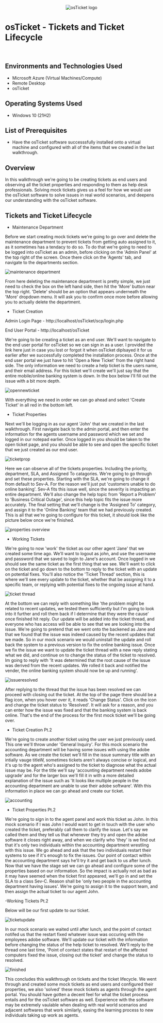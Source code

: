 <p align="center">
<img src="https://i.imgur.com/Clzj7Xs.png" alt="osTicket logo"/>
</p>

<h1>osTicket - Tickets and Ticket Lifecycle</h1>
<br />


<h2>Environments and Technologies Used</h2>

- Microsoft Azure (Virtual Machines/Compute)
- Remote Desktop
- osTicket

<h2>Operating Systems Used </h2>

- Windows 10</b> (21H2)

<h2>List of Prerequisites</h2>

- Have the osTicket software successsfully installed onto a virtual machine and configured with all of the items that we created in the last walkthrough.
 
<h2>Overview</h2>

In this walkthrough we're going to be creating tickets as end users and observing all the ticket properties and responding to them as help desk professionals. Solving mock tickets gives us a feel for how we would use the osTicket software to solve issues in real world scenarios, and deepens our understanding with the osTicket software.


<h2>Tickets and Ticket Lifecycle</h2>

- Maintenance Department

Before we start creating mock tickets we're going to go over and delete the maintenance department to prevent tickets from getting auto assigned to it, as it sometimes has a tendacy to do so. To do that we're going to need to be logged into osTicket as an admin, before clicking on the 'Admin Panel' at the top right of the screen. Once there click on the 'Agents' tab, and navigate to the departments section. 

![maintenance department](https://github.com/user-attachments/assets/cc8f3a44-ef78-42d0-8638-f5b547238983)

From here deleting the maintenance department is pretty simple, we just need to check the box on the left hand side, then hit the 'More' button near the top right. 'Delete' should be an option that appears underneath the 'More' dropdown menu. It will ask you to confirm once more before allowing you to actually delete the department.

- Ticket Creation

Admin Login Page - http://localhost/osTicket/scp/login.php

End User Portal - http://localhost/osTicket

We're going to be creating a ticket as an end user. We'll want to navigate to the end user portal for osTicket so we can sign in as a user. I provided the link here just in case you lost or forgot it when osTicket diplsayed it for us earlier after we successfully completed the installation process. Once at the end user portal we just have to hit 'Open a New Ticket' from the right hand side. The only information we need to create a help ticket is the users name, and their email address. For this ticket we'll create we'll just say that the entire mobile/online banking system is down. In the box below I'll fill out the issue with a bit more depth. 

![opennewticket](https://github.com/user-attachments/assets/e991e26f-8797-47c8-a6c0-ebb7e7655d28)

With everything we need in order we can go ahead and select 'Create Ticket' in all red in the bottom left. 

- Ticket Properties

Next we'll be logging in as our agent 'John' that we created in the last walkthrough. First navigate back to the admin portal, and then enter the information for the agents username and password which we set and logged in our notepad earlier. Once logged in you should be taken to the open ticket page, and you should be able to see and open the specific ticket that we just created as our end user.

![ticketprop](https://github.com/user-attachments/assets/d078bb08-7a92-43a7-88c1-f4f996aed055)

Here we can observe all of the tickets properties. Including the priority, department, SLA, and Assigned To catagories. We're going to go through and set these properties. Starting with the SLA, we're going to change it from default to Sev-A. For the reason we'll just put 'customers unable to do online banking'. Sev-A fits this issue well, since the severity is impacting an entire department. We'll also change the help topic from 'Report a Problem' to 'Business Critical Outage', since this help topic fits the issue more accurately. The final setting that we'll change is the 'Assigned To' category, and assign it to the 'Online Banking' team that we had previously created. This is all that we're going to configure for this ticket, it should look like the picture below once we're finished.

![properties overview](https://github.com/user-attachments/assets/fcc06b6d-3651-49bd-aa5c-358762aae361)

- Working Tickets

We're going to now 'work' the ticket as our other agent 'Jane' that we created some time ago. We'll want to logout as john, and use the username and password that we saved to login to Jane's account. Once logged in we should see the same ticket as the first thing that we see. We'll want to click on the ticket and go down to the bottom to reply to the ticket with an update on potential fixes. You'll also notice the 'Ticket Thread' section, this is where we'll see every update to the ticket, whether that be assigning it to a specific team, or replying with potential fixes to the ongoing issue at hand.

![ticket thread](https://github.com/user-attachments/assets/5aefa6cd-de37-4aa2-ac72-fed6f9ded23f)

At the bottom we can reply with something like 'the problem might be related to recent updates, we tested them sufficiently but I'm going to look into it further and roll them back if I determine that they were the cause' once finished hit reply. Our update will be added into the ticket thread, and everyone who has access will be able to see that we are looking into the issue. We're going to pretend that we went onto the backened as Jane and that we found that the issue was indeed caused by the recent updates that we made. So in our mock scenario we would uninstall the update and roll back the system to a previous version to fix the online banking issue. Once we fix the issue we want to update the ticket thread with a new reply stating what we did, and continue on to change the status of the ticket to resolved. Im going to reply with 'It was determined that the root cause of the issue was derived from the recent updates. We rolled it back and notified the vender, the online banking system should now be up and running'. 

![issueresolved](https://github.com/user-attachments/assets/ac651a2b-098a-4260-87ef-fc48b19b27ff)

After replying to the thread that the issue has been resolved we can proceed with closing out the ticket. At the top of the page there should be a flag icon, when you hover over it, it reads 'Change Status'. Click on the icon and change the ticket status to 'Resolved'. It will ask for a reason, and you can enter how the issue was fixed and that the banking system is back online. That's the end of the process for the first mock ticket we'll be going over.

- Ticket Creation Pt.2

We're going to create another ticket using the user we just previously used. This one we'll throw under 'General Inquiry'. For this mock scenario the accounting department will be having some issues with using the adobe software. As we create the ticket we'll fill in the issue summary title with an intially vauge titleW, sometimes tickets aren't always concise or logical, and it's up to the agent who's assigned to the ticket to diagnose what the actual issue may be. For the title we'll say 'accounting department needs adobe upgrade' and for the larger box we'll fill it in with a more detailed explanation of the issue such as 'It looks like multiple people in the accounting department are unable to use their adobe software'. With this information in place we can go ahead and create our ticket.

![accounting](https://github.com/user-attachments/assets/9f05f21e-28fd-4ecb-b566-e92567e464a0)

- Ticket Properties Pt.2

We're going to sign in to the agent panel and work this ticket as John. In this mock scenario if I was John I would want to get in touch with the user who created the ticket, preferably call them to clarify the issue. Let's say we called them and they tell us that whenever they try and open the adobe software it closes right away, and when we clarify who 'they' is we find out that it's only two individuals within the accounting department wrestling with this issue. We go ahead and ask that the two individuals restart their systems to see if it's enough to fix the issues. Our point of contact within the accounting department says he'll try it and get back to us after lunch. Now that we have the stage set we can go ahead and configure some of the properties based on our information. So the impact is actually not as bad as it may have seemed when the ticket first appeared, we'll go in and set the SLA to a class Sev-C. Reason shall be 'only two people in the accounting department having issues'. We're going to assign it to the support team, and then assign the actual ticket to our agent John. 

-Working Tickets Pt.2

Below will be our first update to our ticket.

![ticketupdate](https://github.com/user-attachments/assets/1389632f-575b-4369-8596-49b5a6795bb0)

In our mock scenario we waited until after lunch, and the point of contact notifed us that the restart fixed whatever issue was occuring with the employees adobe software. We'll update our ticket with the information before changing the status of the help ticket to resolved. We'll reply to the thread one last time, 'Point of contact states that restart of the affected computers fixed the issue, closing out the ticket' and change the status to resolved. 

![finished](https://github.com/user-attachments/assets/814e4623-fc92-410a-8058-821e61e032ae)

This concludes this walkthrough on tickets and the ticket lifecycle. We went through and created some mock tickets as end users and configured their properties, we also 'solved' these mock tickets as agents through the agent portal. You should have gotten a decent feel for what the ticket process entails and for the osTicket software as well. Experience with the software may be extremely vaulable when dealing with real world scenarios and adjacent softwares that work similarly, easing the learning process to new individuals taking up work as agents.





<br />
